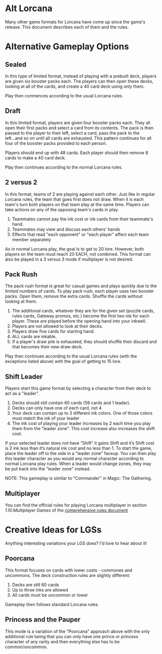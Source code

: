 # Alt Lorcana

Many other game formats for Lorcana have come up since the game's release. This document describes each of them and the rules.

# Alternative Gameplay Options

## Sealed
In this type of limited format, instead of playing with a prebuilt deck, players are given six booster packs each. The players can then open these decks, looking at all of the cards, and create a 40 card deck using only them.

Play then conmences according to the usual Lorcana rules.

## Draft
In this limited format, players are given four booster packs each. They all open their first packs and select a card from its contents. The pack is then passed to the player to their left, select a card, pass the pack to the left...and so on until all cards are exhausted. This pattern continues for all four of the booster packs provided to each person.

Players should end up with 48 cards. Each player should then remove 8 cards to make a 40 card deck.

Play then continues according to the normal Lorcana rules.

## 2 versus 2
In this format, teams of 2 are playing against each other. Just like in regular Lorcana rules, the team that goes first does not draw. When it is each team's turn both players on that team play at the same time. Players can take actions on any of the opposing team's cards in play. 

1. Teammates cannot pay the ink cost or ink cards from their teammate's hand.
2. Teammates may view and discuss each others' hands
3. Effects that read "each opponent" or "each player" affect each team member separately

As in normal Lorcana play, the goal is to get to 20 lore. However, both players on the team must reach 20 EACH, not combined.
This format can also be played in a 3 versus 3 mode if multiplayer is not desired.

## Pack Rush
The pack rush format is great for casual games and plays quickly due to the limited numbers of cards. To play pack rush, each player uses two booster packs. Open them, remove the extra cards. Shuffle the cards without looking at them.

1. The addiitonal cards, whatever they are for the given set (puzzle cards, rules cards, Gateway promos, etc.) become the first two ink for each player. These are played before the opening hand into your inkwell.
2. Players are not allowed to look at their decks.
3. Players draw five cards for starting hand.
4. ALL cards are inkable.
5. If a player's draw pile is exhausted, they should shuffle their discard and that becomes their new draw deck.

Play then continues according to the usual Lorcana rules (with the exceptions listed above) with the goal of getting to 15 lore.

## Shift Leader
Players start this game format by selecting a character from their deck to act as a "leader". 

1. Decks should still contain 60 cards (59 cards and 1 leader).
2. Decks can only have one of each card, not 4
3. Your deck can contain up to 3 different ink colors. One of those colors must match the ink of your leader
4. The ink cost of playing your leader increases by 2 each time you play them from the "leader zone". This cost increase also increases the shift cost.

If your selected leader does not have “Shift” it gains Shift and it’s Shift cost is 2 ink less than it’s natural ink cost and no less than 1. To start the game, place the leader off to the side in a "leader zone" faceup. You can then play this leader character as you would any normal character according to normal Lorcana play rules. When a leader would change zones, they may be put back into the "leader zone" instead. 

NOTE: This gameplay is similar to "Commander" in Magic: The Gathering.

## Multiplayer

You can find the official rules for playing Lorcana multiplayer in section *1.10.Multiplayer Games* of the [comprehensive rules document](https://files.disneylorcana.com/Disney%20Lorcana%20Comprehensive%20Rules%20-%20032724%201.pdf)

# Creative Ideas for LGSs

Anything interesting variations your LGS does? I'd love to hear about it!

## Poorcana
This format focuses on cards with lower costs - commones and uncommons. The deck construction rules are slightly different:

1. Decks are still 60 cards
2. Up to three inks are allowed
3. All cards must be uncommon or lower

Gameplay then follows standard Lorcana rules.

## Princess and the Pauper

This mode is a variation of the "Poorcana" approach above with the only additional rule being that you can only have one prince or princess character of any rarity and then everything else has to be common/uncommon.